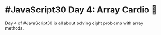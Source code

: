 # #JavaScript30 Day 4: Array Cardio 💪

Day 4 of #JavaScript30 is all about solving eight problems with array methods.
